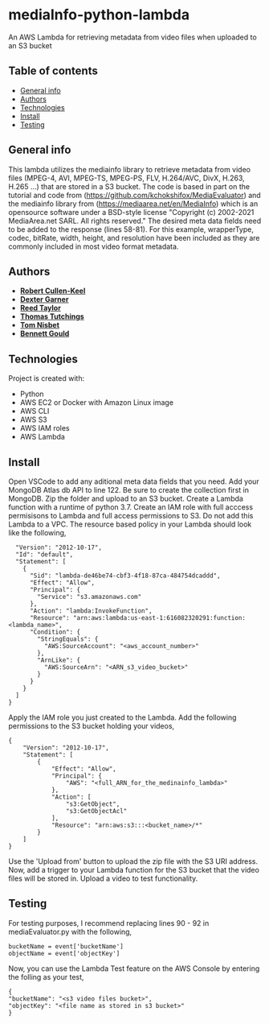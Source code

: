 # mediaInfo-python-lambda

An AWS Lambda for retrieving metadata from video files when uploaded to an S3 bucket
## Table of contents
* [General info](#general-info)
* [Authors](#authors)
* [Technologies](#technologies)
* [Install](#install)
* [Testing](#testing)

## General info
This lambda utilizes the mediainfo library to retrieve metadata from video files (MPEG-4, AVI, MPEG-TS, MPEG-PS, FLV, H.264/AVC, DivX, H.263, H.265 ...) that are stored in a S3 bucket. The code is based in part on the tutorial and code from (https://github.com/kchokshifox/MediaEvaluator) and the mediainfo library from (https://mediaarea.net/en/MediaInfo) which is an opensource software under a BSD-style license "Copyright (c) 2002-2021 MediaArea.net SARL. All rights reserved." The desired meta data fields need to be added to the response (lines 58-81). For this example, wrapperType, codec, bitRate, width, height, and resolution have been included as they are commonly included in most video format metadata. 

## Authors

- [**Robert Cullen-Keel**](https://github.com/motoroboto)
- [**Dexter Garner**](https://github.com/johndexteriv)
- [**Reed Taylor**](https://github.com/reedtlr)
- [**Thomas Tutchings**](https://github.com/tutchings)
- [**Tom Nisbet**](https://github.com/TRNisbet)
- [**Bennett Gould**](https://github.com/bpgould)

	
## Technologies
Project is created with:
* Python
* AWS EC2 or Docker with Amazon Linux image
* AWS CLI
* AWS S3
* AWS IAM roles
* AWS Lambda

## Install
Open VSCode to add any aditional meta data fields that you need. Add your MongoDB Atlas db API to line 122. Be sure to create the collection first in MongoDB. Zip the folder and upload to an S3 bucket. Create a Lambda function with a runtime of python 3.7. Create an IAM role with full acccess permisisons to Lambda and full access permissions to S3. Do not add this Lambda to a VPC. The resource based policy in your Lambda should look like the following, 
```{
  "Version": "2012-10-17",
  "Id": "default",
  "Statement": [
    {
      "Sid": "lambda-de46be74-cbf3-4f18-87ca-484754dcaddd",
      "Effect": "Allow",
      "Principal": {
        "Service": "s3.amazonaws.com"
      },
      "Action": "lambda:InvokeFunction",
      "Resource": "arn:aws:lambda:us-east-1:616082320291:function:<lambda_name>",
      "Condition": {
        "StringEquals": {
          "AWS:SourceAccount": "<aws_account_number>"
        },
        "ArnLike": {
          "AWS:SourceArn": "<ARN_s3_video_bucket>"
        }
      }
    }
  ]
}
```

Apply the IAM role you just created to the Lambda. Add the following permissions to the S3 bucket holding your videos, 
```
{
    "Version": "2012-10-17",
    "Statement": [
        {
            "Effect": "Allow",
            "Principal": {
                "AWS": "<full_ARN_for_the_medinainfo_lambda>"
            },
            "Action": [
                "s3:GetObject",
                "s3:GetObjectAcl"
            ],
            "Resource": "arn:aws:s3:::<bucket_name>/*"
        }
    ]
}
```

 Use the 'Upload from' button to upload the zip file with the S3 URI address. Now, add a trigger to your Lambda function for the S3 bucket that the video files will be stored in. Upload a video to test functionality. 


## Testing
For testing purposes, I recommend replacing lines 90 - 92 in mediaEvaluator.py with the following, 

```   
bucketName = event['bucketName']
objectName = event['objectKey']
```

Now, you can use the Lambda Test feature on the AWS Console by entering the folling as your test,

```
{
"bucketName": "<s3 video files bucket>",
"objectKey": "<file name as stored in s3 bucket>"
}
```  